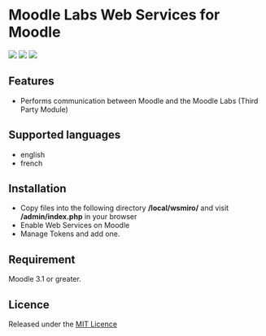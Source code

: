 # Moodle Labs Web Services for Moodle #

<img src="https://img.shields.io/badge/version-2.0-blue">
<img src="https://img.shields.io/badge/moodle-4.1-orange">
<img src="https://img.shields.io/badge/license-MIT-green">

## Features ##
- Performs communication between Moodle and the Moodle Labs (Third Party Module)

## Supported languages ##
- english
- french

## Installation ##

- Copy files into the following directory **/local/wsmiro/** and visit **/admin/index.php** in your browser
- Enable Web Services on Moodle
- Manage Tokens and add one.

## Requirement ##

Moodle 3.1 or greater.

## Licence ##

Released under the [MIT Licence](https://opensource.org/licenses/MIT)
